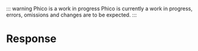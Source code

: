 ::: warning Phico is a work in progress
Phico is currently a work in progress, errors, omissions and changes are to be expected.
:::

# Response
